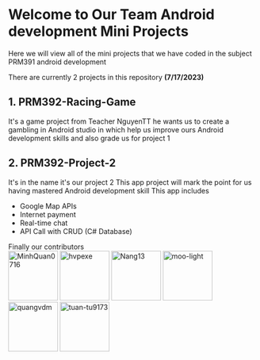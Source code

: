# Welcome to Our Team Android development Mini Projects

Here we will view all of the mini projects that we have coded in the subject PRM391 android development

There are currently 2 projects in this repository **(7/17/2023)**

## 1. PRM392-Racing-Game 
  It's a game project from Teacher NguyenTT he wants us to create a gambling in Android studio in which help us improve ours
  Android development skills and also grade us for project 1
## 2. PRM392-Project-2
  It's in the name it's our project 2 
  This app project will mark the point for us having mastered Android development skill
  This app includes
  - Google Map APIs
  - Internet payment
  - Real-time chat
  - API Call with CRUD (C# Database)

Finally our contributors </br>
<img width="100" height="100" src="https://avatars.githubusercontent.com/u/107088923?s=64&v=4" alt="MinhQuan0716"/>
<img width="100" height="100"  src="https://avatars.githubusercontent.com/u/97070754?s=96&v=4" alt="hvpexe"/>
<img width="100" height="100"  src="https://avatars.githubusercontent.com/u/99975060?s=96&v=4" alt="Nang13"/>
<img width="100" height="100"  src="https://avatars.githubusercontent.com/u/98044466?v=4" alt="moo-light"/>
<img width="100" height="100"  src="https://avatars.githubusercontent.com/u/97486638?s=64&v=4" alt="quangvdm"/>
<img width="100" height="100"  src="https://avatars.githubusercontent.com/u/105278011?s=64&v=4" alt="tuan-tu9173"/>
  
  
  
